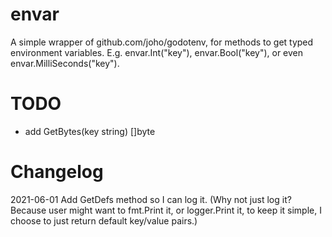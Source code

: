 # envar
A simple wrapper of github.com/joho/godotenv, for methods to get typed environment variables.
E.g. envar.Int("key"), envar.Bool("key"), or even envar.MilliSeconds("key").

# TODO

- add GetBytes(key string) []byte

# Changelog
2021-06-01 Add GetDefs method so I can log it. (Why not just log it? Because user might want to fmt.Print it, or logger.Print it, to keep it simple, I choose to just return default key/value pairs.)
